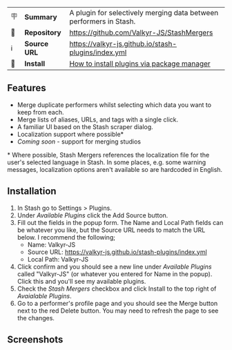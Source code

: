 |                      |                |                                                                                                |
| -------------------- | -------------- | ---------------------------------------------------------------------------------------------- |
| :placard:            | **Summary**    | A plugin for selectively merging data between performers in Stash.                             |
| :link:               | **Repository** | https://github.com/Valkyr-JS/StashMergers                                                      |
| :information_source: | **Source URL** | https://valkyr-js.github.io/stash-plugins/index.yml                                            |
| :open_book:          | **Install**    | [How to install plugins via package manager](https://docs.stashapp.cc/plugins/#adding-sources) |

## Features

- Merge duplicate performers whilst selecting which data you want to keep from each.
- Merge lists of aliases, URLs, and tags with a single click.
- A familiar UI based on the Stash scraper dialog.
- Localization support where possible\*
- _Coming soon_ - support for merging studios

\* Where possible, Stash Mergers references the localization file for the user's selected language in Stash. In some places, e.g. some warning messages, localization options aren't available so are hardcoded in English.

## Installation

1. In Stash go to Settings > Plugins.
2. Under _Available Plugins_ click the Add Source button.
3. Fill out the fields in the popup form. The Name and Local Path fields can be whatever you like, but the Source URL needs to match the URL below. I recommend the following;
   - Name: Valkyr-JS
   - Source URL: https://valkyr-js.github.io/stash-plugins/index.yml
   - Local Path: Valkyr-JS
4. Click confirm and you should see a new line under _Available Plugins_ called "Valkyr-JS" (or whatever you entered for Name in the popup). Click this and you'll see my available plugins.
5. Check the _Stash Mergers_ checkbox and click Install to the top right of _Avaialable Plugins_.
6. Go to a performer's profile page and you should see the Merge button next to the red Delete button. You may need to refresh the page to see the changes.

## Screenshots
